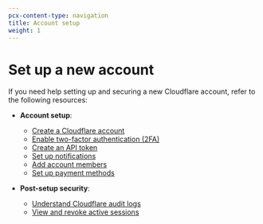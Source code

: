 ```yaml
---
pcx-content-type: navigation
title: Account setup
weight: 1
---
```


# Set up a new account

If you need help setting up and securing a new Cloudflare account, refer to the following resources:

- **Account setup**:

  - [Create a Cloudflare account](/fundamentals/get-started/create-account/)
  - [Enable two-factor authentication (2FA)](https://support.cloudflare.com/hc/articles/200167906)
  - [Create an API token](/api/tokens/create/)
  - [Set up notifications](/fundamentals/notifications/)
  - [Add account members](https://support.cloudflare.com/hc/articles/200167946)
  - [Set up payment methods](https://support.cloudflare.com/hc/articles/4402711553165)

- **Post-setup security**:
  - [Understand Cloudflare audit logs](https://support.cloudflare.com/hc/articles/115002833612)
  - [View and revoke active sessions](https://support.cloudflare.com/hc/articles/360033455752)